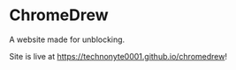 # ChromeDrew
A website made for unblocking.

Site is live at https://technonyte0001.github.io/chromedrew!
